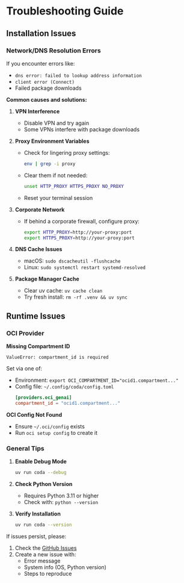# Troubleshooting Guide

## Installation Issues

### Network/DNS Resolution Errors

If you encounter errors like:
- `dns error: failed to lookup address information`
- `client error (Connect)`
- Failed package downloads

**Common causes and solutions:**

1. **VPN Interference**
   - Disable VPN and try again
   - Some VPNs interfere with package downloads

2. **Proxy Environment Variables**
   - Check for lingering proxy settings:
     ```bash
     env | grep -i proxy
     ```
   - Clear them if not needed:
     ```bash
     unset HTTP_PROXY HTTPS_PROXY NO_PROXY
     ```
   - Reset your terminal session

3. **Corporate Network**
   - If behind a corporate firewall, configure proxy:
     ```bash
     export HTTP_PROXY=http://your-proxy:port
     export HTTPS_PROXY=http://your-proxy:port
     ```

4. **DNS Cache Issues**
   - macOS: `sudo dscacheutil -flushcache`
   - Linux: `sudo systemctl restart systemd-resolved`

5. **Package Manager Cache**
   - Clear uv cache: `uv cache clean`
   - Try fresh install: `rm -rf .venv && uv sync`

## Runtime Issues

### OCI Provider

**Missing Compartment ID**
```
ValueError: compartment_id is required
```

Set via one of:
- Environment: `export OCI_COMPARTMENT_ID="ocid1.compartment..."`
- Config file: `~/.config/coda/config.toml`
  ```toml
  [providers.oci_genai]
  compartment_id = "ocid1.compartment..."
  ```

**OCI Config Not Found**
- Ensure `~/.oci/config` exists
- Run `oci setup config` to create it

### General Tips

1. **Enable Debug Mode**
   ```bash
   uv run coda --debug
   ```

2. **Check Python Version**
   - Requires Python 3.11 or higher
   - Check with: `python --version`

3. **Verify Installation**
   ```bash
   uv run coda --version
   ```

If issues persist, please:
1. Check the [GitHub Issues](https://github.com/djvolz/coda-code-assistant/issues)
2. Create a new issue with:
   - Error message
   - System info (OS, Python version)
   - Steps to reproduce